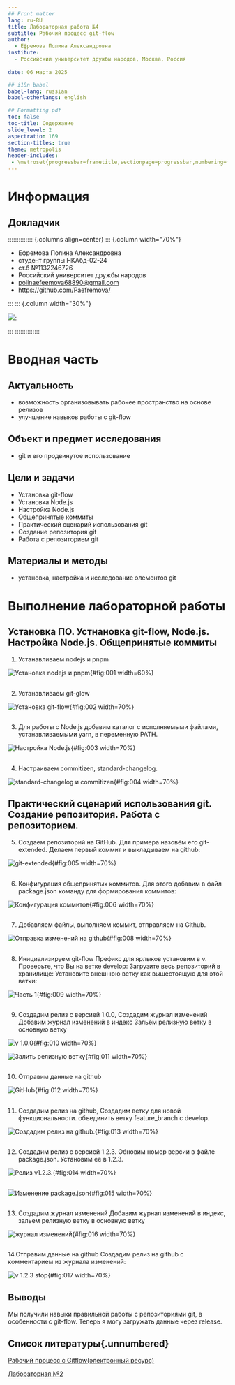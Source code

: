 ```yaml
---
## Front matter
lang: ru-RU
title: Лабораторная работа №4
subtitle: Рабочий процесс git-flow
author:
  - Ефремова Полина Александровна
institute:
  - Российский университет дружбы народов, Москва, Россия
 
date: 06 марта 2025

## i18n babel
babel-lang: russian
babel-otherlangs: english

## Formatting pdf
toc: false
toc-title: Содержание
slide_level: 2
aspectratio: 169
section-titles: true
theme: metropolis
header-includes:
 - \metroset{progressbar=frametitle,sectionpage=progressbar,numbering=fraction}
---
```


# Информация

## Докладчик

:::::::::::::: {.columns align=center}
::: {.column width="70%"}

  * Ефремова Полина Александровна 
  * студент группы НКАбд-02-24
  * ст.б №1132246726
  * Российский университет дружбы народов
  * polinaefeemova68890@gmail.com
  * <https://github.com/Paefremova/>

:::
::: {.column width="30%"}

![](./image/efremova.jpg):

:::
::::::::::::::

# Вводная часть

## Актуальность

- возможность организовывать рабочее пространство на основе релизов
- улучшение навыков работы с git-flow 


## Объект и предмет исследования 

- git и его продвинутое использование 

## Цели и задачи 
        
- Установка git-flow
- Установка Node.js
- Настройка Node.js
- Общепринятые коммиты
- Практический сценарий использования git
- Создание репозитория git
- Работа с репозиторием git

## Материалы и методы 

- установка, настройка и исследование элементов git 

# Выполнение лабораторной работы 
 
## Установка ПО. Устнановка git-flow, Node.js. Настройка Node.js. Общепринятые коммиты

1. Устанавливаем nodejs и pnpm 

![Установка nodejs и pnpm](image/1.png){#fig:001 width=60%}

##

2. Устанавливаем  git-glow 

![Установка git-flow](image/2.png){#fig:002 width=70%}

##

3. Для работы с Node.js добавим каталог с исполняемыми файлами, устанавливаемыми yarn, в переменную PATH. 

![Настройка Node.js](image/3.png){#fig:003 width=70%}

##

4. Настраиваем commitizen, standard-changelog. 

![standard-changelog и commitizen](image/4.png){#fig:004 width=70%}


## Практический сценарий использования git.  Создание репозитория. Работа с репозиторием. 

 5. Создаем репозиторий на GitHub. Для примера назовём его git-extended. Делаем первый коммит и выкладываем на github: 

![git-extended](image/5.png){#fig:005 width=70%}

##

6. Конфигурация общепринятых коммитов. Для этого добавим в файл package.json команду для формирования коммитов: 

![Конфигурация коммитов](image/6.png){#fig:006 width=70%}

##

7. Добавляем файлы, выполняем коммит, отправляем на Github. 

![Отправка изменений на github](image/8.png){#fig:008 width=70%} 

##

8. Инициализируем git-flow Префикс для ярлыков установим в v. Проверьте, что Вы на ветке develop: Загрузите весь репозиторий в хранилище: Установите внешнюю ветку как вышестоящую для этой ветки:  

![Часть 1](image/9.png){#fig:009 width=70%} 

##

9. Создадим релиз с версией 1.0.0, Создадим журнал изменений Добавим журнал изменений в индекс Зальём релизную ветку в основную ветку  

![v 1.0.0](image/10.png){#fig:010 width=70%} 

![Залить релизную ветку](image/11.png){#fig:011 width=70%} 

##

10. Отправим данные на github 

![GitHub](image/12.png){#fig:012 width=70%} 

##

11. Создадим релиз на github, Создадим ветку для новой функциональности. объединить ветку feature_branch c develop. 

![Создадим релиз на github.](image/13.png){#fig:013 width=70%} 

##

12. Создадим релиз с версией 1.2.3. Обновим номер версии в файле package.json. Установим её в 1.2.3. 

![Релиз v1.2.3.](image/14.png){#fig:014 width=70%} 

##

![Изменение package.json](image/15.png){#fig:015 width=70%} 

##

13. Создадим журнал изменений Добавим журнал изменений в индекс, зальем релизную ветку в основную ветку 

![журнал изменений](image/16.png){#fig:016 width=70%} 

##

14.Отправим данные на github Создадим релиз на github с комментарием из журнала изменений: 

![v 1.2.3 stop](image/17.png){#fig:017 width=70%} 

## Выводы

Мы получили навыки правильной работы с репозиториями git, в особенности с git-flow. Теперь я могу загружать данные через release. 

## Список литературы{.unnumbered}

[Рабочий процесс с Gitflow(электронный ресурс)](https://yamadharma.github.io/ru/post/2021/04/18/gitflow-workflow/)

[Лабораторная №2](https://esystem.rudn.ru/mod/page/view.php?id=1224375)

